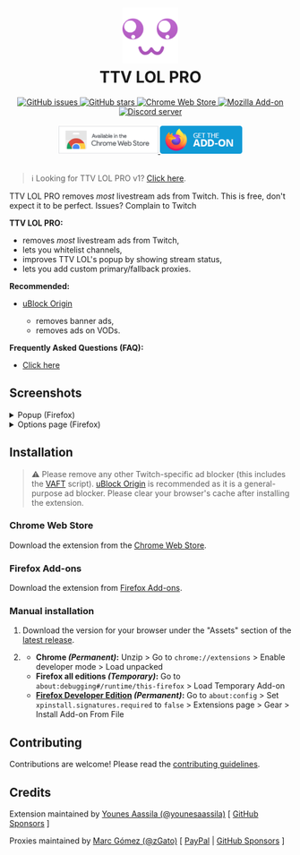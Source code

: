 <h1 align="center">
  <img alt="Icon" src="src/common/images/brand/icon.png" height="100" width="100" />
  <br />
  TTV LOL PRO
  <br />
</h1>

<div align="center">
  <a href="https://github.com/younesaassila/ttv-lol-pro/issues">
    <img
      alt="GitHub issues"
      src="https://img.shields.io/github/issues/younesaassila/ttv-lol-pro"
    />
  </a>
  <a href="https://github.com/younesaassila/ttv-lol-pro/stargazers">
    <img
      alt="GitHub stars"
      src="https://img.shields.io/github/stars/younesaassila/ttv-lol-pro"
    />
  </a>
  <a
    href="https://chrome.google.com/webstore/detail/ttv-lol-pro/bpaoeijjlplfjbagceilcgbkcdjbomjd"
  >
    <img
      alt="Chrome Web Store"
      src="https://img.shields.io/chrome-web-store/users/bpaoeijjlplfjbagceilcgbkcdjbomjd"
    />
  </a>
  <a href="https://addons.mozilla.org/addon/ttv-lol-pro/">
    <img alt="Mozilla Add-on" src="https://img.shields.io/amo/dw/ttv-lol-pro" />
  </a>
</div>

<div align="center">
  <a href="https://discord.gg/AmtFTPwsyH">
    <img
      alt="Discord server"
      src="https://dcbadge.vercel.app/api/server/AmtFTPwsyH"
    />
  </a>
</div>

<br />

<div align="center">
  <a
    href="https://chrome.google.com/webstore/detail/ttv-lol-pro/bpaoeijjlplfjbagceilcgbkcdjbomjd"
  >
    <img
      alt="Chrome Web Store"
      src="src/common/images/badges/chrome_web_store.png"
      height="50"
    />
  </a>
  <a href="https://addons.mozilla.org/addon/ttv-lol-pro/">
    <img
      alt="Firefox Add-ons"
      src="src/common/images/badges/firefox_addons.png"
      height="50"
    />
  </a>
</div>

<br />

> ℹ️ Looking for TTV LOL PRO v1? [Click here](https://github.com/younesaassila/ttv-lol-pro/tree/v1).

TTV LOL PRO removes _most_ livestream ads from Twitch. This is free, don't expect it to be perfect. Issues? Complain to Twitch

**TTV LOL PRO:**

- removes _most_ livestream ads from Twitch,
- lets you whitelist channels,
- improves TTV LOL's popup by showing stream status,
- lets you add custom primary/fallback proxies.

**Recommended:**

- [uBlock Origin](https://ublockorigin.com/)

  - removes banner ads,
  - removes ads on VODs.

**Frequently Asked Questions (FAQ):**

- [Click here](FAQ.md)

## Screenshots

<details>
  <summary>Popup (Firefox)</summary>
  <div align="center">
    <img
      alt="Popup (Firefox)"
      src="https://github.com/younesaassila/ttv-lol-pro/assets/47226184/45073ec3-c919-4c5e-9f4f-68cb99e0b7b5"
      height="550"
    />
  </div>
</details>

<details>
  <summary>Options page (Firefox)</summary>
  <div align="center">
    <img
      alt="Options page (Firefox)"
      src="https://github.com/younesaassila/ttv-lol-pro/assets/47226184/289f8d7d-49be-4948-a086-fc63ee839500"
      height="550"
    />
  </div>
</details>

## Installation

> ⚠️ Please remove any other Twitch-specific ad blocker (this includes the [VAFT](https://github.com/pixeltris/TwitchAdSolutions#scripts) script). [uBlock Origin](https://ublockorigin.com/) is recommended as it is a general-purpose ad blocker. Please clear your browser's cache after installing the extension.

### Chrome Web Store

Download the extension from the [Chrome Web Store](https://chrome.google.com/webstore/detail/ttv-lol-pro/bpaoeijjlplfjbagceilcgbkcdjbomjd).

### Firefox Add-ons

Download the extension from [Firefox Add-ons](https://addons.mozilla.org/addon/ttv-lol-pro/).

### Manual installation

1. Download the version for your browser under the "Assets" section of the [latest release](https://github.com/younesaassila/ttv-lol-pro/releases).

1. - **Chrome _(Permanent)_:** Unzip > Go to `chrome://extensions` > Enable developer mode > Load unpacked
   - **Firefox all editions _(Temporary)_:** Go to `about:debugging#/runtime/this-firefox` > Load Temporary Add-on
   - **[Firefox Developer Edition](https://www.mozilla.org/en-US/firefox/developer/) _(Permanent)_:** Go to `about:config` > Set `xpinstall.signatures.required` to `false` > Extensions page > Gear > Install Add-on From File

## Contributing

Contributions are welcome! Please read the [contributing guidelines](CONTRIBUTING.md).

## Credits

Extension maintained by [Younes Aassila (@younesaassila)](https://github.com/younesaassila) [ [GitHub Sponsors](https://github.com/sponsors/younesaassila) ]

Proxies maintained by [Marc Gómez (@zGato)](https://github.com/zGato) [ [PayPal](https://paypal.me/gatogameryt) | [GitHub Sponsors](https://github.com/sponsors/zGato) ]
